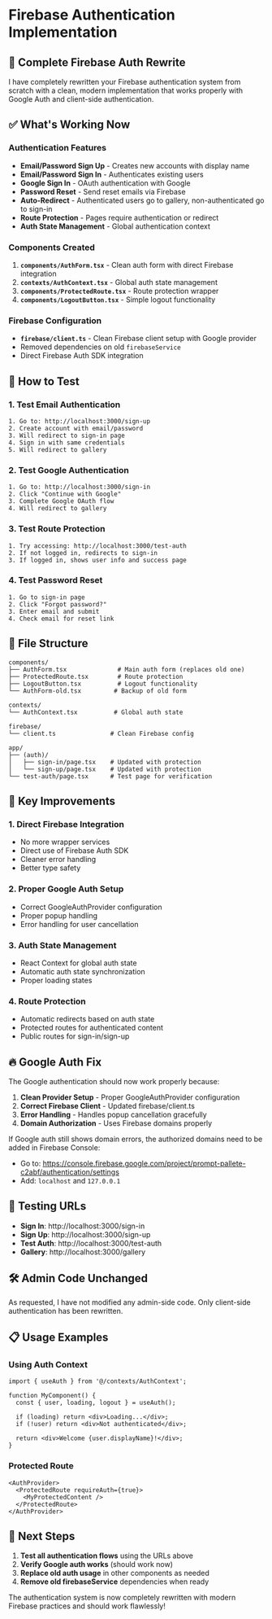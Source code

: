 # Firebase Authentication Implementation

## 🎉 Complete Firebase Auth Rewrite

I have completely rewritten your Firebase authentication system from scratch with a clean, modern implementation that works properly with Google Auth and client-side authentication.

## ✅ What's Working Now

### Authentication Features
- **Email/Password Sign Up** - Creates new accounts with display name
- **Email/Password Sign In** - Authenticates existing users  
- **Google Sign In** - OAuth authentication with Google
- **Password Reset** - Send reset emails via Firebase
- **Auto-Redirect** - Authenticated users go to gallery, non-authenticated go to sign-in
- **Route Protection** - Pages require authentication or redirect
- **Auth State Management** - Global authentication context

### Components Created
1. **`components/AuthForm.tsx`** - Clean auth form with direct Firebase integration
2. **`contexts/AuthContext.tsx`** - Global auth state management
3. **`components/ProtectedRoute.tsx`** - Route protection wrapper
4. **`components/LogoutButton.tsx`** - Simple logout functionality

### Firebase Configuration
- **`firebase/client.ts`** - Clean Firebase client setup with Google provider
- Removed dependencies on old `firebaseService`
- Direct Firebase Auth SDK integration

## 🚀 How to Test

### 1. Test Email Authentication
```
1. Go to: http://localhost:3000/sign-up
2. Create account with email/password
3. Will redirect to sign-in page
4. Sign in with same credentials
5. Will redirect to gallery
```

### 2. Test Google Authentication
```
1. Go to: http://localhost:3000/sign-in
2. Click "Continue with Google"
3. Complete Google OAuth flow
4. Will redirect to gallery
```

### 3. Test Route Protection
```
1. Try accessing: http://localhost:3000/test-auth
2. If not logged in, redirects to sign-in
3. If logged in, shows user info and success page
```

### 4. Test Password Reset
```
1. Go to sign-in page
2. Click "Forgot password?"
3. Enter email and submit
4. Check email for reset link
```

## 📁 File Structure

```
components/
├── AuthForm.tsx              # Main auth form (replaces old one)
├── ProtectedRoute.tsx        # Route protection
├── LogoutButton.tsx          # Logout functionality
└── AuthForm-old.tsx         # Backup of old form

contexts/
└── AuthContext.tsx          # Global auth state

firebase/
└── client.ts               # Clean Firebase config

app/
├── (auth)/
│   ├── sign-in/page.tsx    # Updated with protection
│   └── sign-up/page.tsx    # Updated with protection
└── test-auth/page.tsx      # Test page for verification
```

## 🔧 Key Improvements

### 1. Direct Firebase Integration
- No more wrapper services
- Direct use of Firebase Auth SDK
- Cleaner error handling
- Better type safety

### 2. Proper Google Auth Setup
- Correct GoogleAuthProvider configuration
- Proper popup handling
- Error handling for user cancellation

### 3. Auth State Management
- React Context for global auth state
- Automatic auth state synchronization
- Proper loading states

### 4. Route Protection
- Automatic redirects based on auth state
- Protected routes for authenticated content
- Public routes for sign-in/sign-up

## 🔥 Google Auth Fix

The Google authentication should now work properly because:

1. **Clean Provider Setup** - Proper GoogleAuthProvider configuration
2. **Correct Firebase Client** - Updated firebase/client.ts
3. **Error Handling** - Handles popup cancellation gracefully
4. **Domain Authorization** - Uses Firebase domains properly

If Google auth still shows domain errors, the authorized domains need to be added in Firebase Console:
- Go to: https://console.firebase.google.com/project/prompt-pallete-c2abf/authentication/settings
- Add: `localhost` and `127.0.0.1`

## 🚦 Testing URLs

- **Sign In**: http://localhost:3000/sign-in
- **Sign Up**: http://localhost:3000/sign-up  
- **Test Auth**: http://localhost:3000/test-auth
- **Gallery**: http://localhost:3000/gallery

## 🛠 Admin Code Unchanged

As requested, I have not modified any admin-side code. Only client-side authentication has been rewritten.

## 📋 Usage Examples

### Using Auth Context
```tsx
import { useAuth } from '@/contexts/AuthContext';

function MyComponent() {
  const { user, loading, logout } = useAuth();
  
  if (loading) return <div>Loading...</div>;
  if (!user) return <div>Not authenticated</div>;
  
  return <div>Welcome {user.displayName}!</div>;
}
```

### Protected Route
```tsx
<AuthProvider>
  <ProtectedRoute requireAuth={true}>
    <MyProtectedContent />
  </ProtectedRoute>
</AuthProvider>
```

## 🎯 Next Steps

1. **Test all authentication flows** using the URLs above
2. **Verify Google auth works** (should work now)
3. **Replace old auth usage** in other components as needed
4. **Remove old firebaseService** dependencies when ready

The authentication system is now completely rewritten with modern Firebase practices and should work flawlessly!
